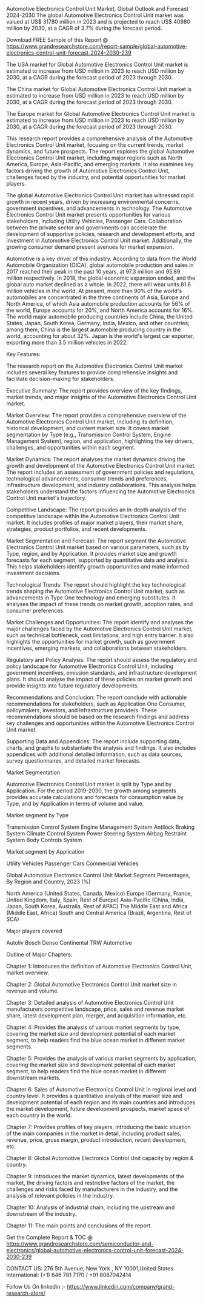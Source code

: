 Automotive Electronics Control Unit Market, Global Outlook and Forecast 2024-2030
The global Automotive Electronics Control Unit market was valued at US$ 31780 million in 2023 and is projected to reach US$ 40980 million by 2030, at a CAGR of 3.7% during the forecast period.

Download FREE Sample of this Report @ https://www.grandresearchstore.com/report-sample/global-automotive-electronics-control-unit-forecast-2024-2030-239

The USA market for Global Automotive Electronics Control Unit market is estimated to increase from USD million in 2023 to reach USD million by 2030, at a CAGR during the forecast period of 2023 through 2030.

The China market for Global Automotive Electronics Control Unit market is estimated to increase from USD million in 2023 to reach USD million by 2030, at a CAGR during the forecast period of 2023 through 2030.

The Europe market for Global Automotive Electronics Control Unit market is estimated to increase from USD million in 2023 to reach USD million by 2030, at a CAGR during the forecast period of 2023 through 2030.

This research report provides a comprehensive analysis of the Automotive Electronics Control Unit market, focusing on the current trends, market dynamics, and future prospects. The report explores the global Automotive Electronics Control Unit market, including major regions such as North America, Europe, Asia-Pacific, and emerging markets. It also examines key factors driving the growth of Automotive Electronics Control Unit, challenges faced by the industry, and potential opportunities for market players.

The global Automotive Electronics Control Unit market has witnessed rapid growth in recent years, driven by increasing environmental concerns, government incentives, and advancements in technology. The Automotive Electronics Control Unit market presents opportunities for various stakeholders, including Utility Vehicles, Passenger Cars. Collaboration between the private sector and governments can accelerate the development of supportive policies, research and development efforts, and investment in Automotive Electronics Control Unit market. Additionally, the growing consumer demand present avenues for market expansion.

Automotive is a key driver of this industry. According to data from the World Automobile Organization (OICA), global automobile production and sales in 2017 reached their peak in the past 10 years, at 97.3 million and 95.89 million respectively. In 2018, the global economic expansion ended, and the global auto market declined as a whole. In 2022, there will wear units 81.6 million vehicles in the world. At present, more than 90% of the world's automobiles are concentrated in the three continents of Asia, Europe and North America, of which Asia automobile production accounts for 56% of the world, Europe accounts for 20%, and North America accounts for 16%. The world major automobile producing countries include China, the United States, Japan, South Korea, Germany, India, Mexico, and other countries; among them, China is the largest automobile producing country in the world, accounting for about 32%. Japan is the world's largest car exporter, exporting more than 3.5 million vehicles in 2022.

Key Features:

The research report on the Automotive Electronics Control Unit market includes several key features to provide comprehensive insights and facilitate decision-making for stakeholders.

Executive Summary: The report provides overview of the key findings, market trends, and major insights of the Automotive Electronics Control Unit market.

Market Overview: The report provides a comprehensive overview of the Automotive Electronics Control Unit market, including its definition, historical development, and current market size. It covers market segmentation by Type (e.g., Transmission Control System, Engine Management System), region, and application, highlighting the key drivers, challenges, and opportunities within each segment.

Market Dynamics: The report analyses the market dynamics driving the growth and development of the Automotive Electronics Control Unit market. The report includes an assessment of government policies and regulations, technological advancements, consumer trends and preferences, infrastructure development, and industry collaborations. This analysis helps stakeholders understand the factors influencing the Automotive Electronics Control Unit market's trajectory.

Competitive Landscape: The report provides an in-depth analysis of the competitive landscape within the Automotive Electronics Control Unit market. It includes profiles of major market players, their market share, strategies, product portfolios, and recent developments.

Market Segmentation and Forecast: The report segment the Automotive Electronics Control Unit market based on various parameters, such as by Type, region, and by Application. It provides market size and growth forecasts for each segment, supported by quantitative data and analysis. This helps stakeholders identify growth opportunities and make informed investment decisions.

Technological Trends: The report should highlight the key technological trends shaping the Automotive Electronics Control Unit market, such as advancements in Type One technology and emerging substitutes. It analyses the impact of these trends on market growth, adoption rates, and consumer preferences.

Market Challenges and Opportunities: The report identify and analyses the major challenges faced by the Automotive Electronics Control Unit market, such as technical bottleneck, cost limitations, and high entry barrier. It also highlights the opportunities for market growth, such as government incentives, emerging markets, and collaborations between stakeholders.

Regulatory and Policy Analysis: The report should assess the regulatory and policy landscape for Automotive Electronics Control Unit, including government incentives, emission standards, and infrastructure development plans. It should analyse the impact of these policies on market growth and provide insights into future regulatory developments.

Recommendations and Conclusion: The report conclude with actionable recommendations for stakeholders, such as Application One Consumer, policymakers, investors, and infrastructure providers. These recommendations should be based on the research findings and address key challenges and opportunities within the Automotive Electronics Control Unit market.

Supporting Data and Appendices: The report include supporting data, charts, and graphs to substantiate the analysis and findings. It also includes appendices with additional detailed information, such as data sources, survey questionnaires, and detailed market forecasts.

Market Segmentation

Automotive Electronics Control Unit market is split by Type and by Application. For the period 2019-2030, the growth among segments provides accurate calculations and forecasts for consumption value by Type, and by Application in terms of volume and value.

Market segment by Type

Transmission Control System
Engine Management System
Antilock Braking System
Climate Control System
Power Steering System
Airbag Restraint System
Body Controls System

Market segment by Application

Utility Vehicles
Passenger Cars
Commercial Vehicles

Global Automotive Electronics Control Unit Market Segment Percentages, By Region and Country, 2023 (%)

North America (United States, Canada, Mexico)
Europe (Germany, France, United Kingdom, Italy, Spain, Rest of Europe)
Asia-Pacific (China, India, Japan, South Korea, Australia, Rest of APAC)
The Middle East and Africa (Middle East, Africa)
South and Central America (Brazil, Argentina, Rest of SCA)

Major players covered

Autoliv
Bosch
Denso
Continental
TRW Automotive

Outline of Major Chapters:

Chapter 1: Introduces the definition of Automotive Electronics Control Unit, market overview.

Chapter 2: Global Automotive Electronics Control Unit market size in revenue and volume.

Chapter 3: Detailed analysis of Automotive Electronics Control Unit manufacturers competitive landscape, price, sales and revenue market share, latest development plan, merger, and acquisition information, etc.

Chapter 4: Provides the analysis of various market segments by type, covering the market size and development potential of each market segment, to help readers find the blue ocean market in different market segments.

Chapter 5: Provides the analysis of various market segments by application, covering the market size and development potential of each market segment, to help readers find the blue ocean market in different downstream markets.

Chapter 6: Sales of Automotive Electronics Control Unit in regional level and country level. It provides a quantitative analysis of the market size and development potential of each region and its main countries and introduces the market development, future development prospects, market space of each country in the world.

Chapter 7: Provides profiles of key players, introducing the basic situation of the main companies in the market in detail, including product sales, revenue, price, gross margin, product introduction, recent development, etc.

Chapter 8: Global Automotive Electronics Control Unit capacity by region & country.

Chapter 9: Introduces the market dynamics, latest developments of the market, the driving factors and restrictive factors of the market, the challenges and risks faced by manufacturers in the industry, and the analysis of relevant policies in the industry.

Chapter 10: Analysis of industrial chain, including the upstream and downstream of the industry.

Chapter 11: The main points and conclusions of the report.

Get the Complete Report & TOC @ https://www.grandresearchstore.com/semiconductor-and-electronics/global-automotive-electronics-control-unit-forecast-2024-2030-239

CONTACT US:
276 5th Avenue, New York , NY 10001,United States
International: (+1) 646 781 7170 / +91 8087042414

Follow Us On linkedin :- https://www.linkedin.com/company/grand-research-store/
